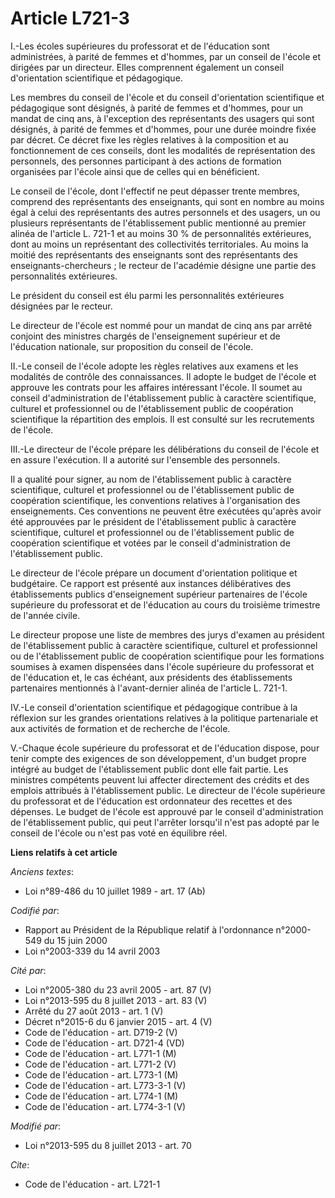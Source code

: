 # Article L721-3

I.-Les écoles supérieures du professorat et de l'éducation sont administrées, à parité de femmes et d'hommes, par un conseil
de l'école et dirigées par un directeur. Elles comprennent également un conseil d'orientation scientifique et pédagogique. 

Les membres du conseil de l'école et du conseil d'orientation scientifique et pédagogique sont désignés, à parité de femmes
et d'hommes, pour un mandat de cinq ans, à l'exception des représentants des usagers qui sont désignés, à parité de femmes et
d'hommes, pour une durée moindre fixée par décret. Ce décret fixe les règles relatives à la composition et au fonctionnement
de ces conseils, dont les modalités de représentation des personnels, des personnes participant à des actions de formation
organisées par l'école ainsi que de celles qui en bénéficient. 

Le conseil de l'école, dont l'effectif ne peut dépasser trente membres, comprend des représentants des enseignants, qui sont
en nombre au moins égal à celui des représentants des autres personnels et des usagers, un ou plusieurs représentants de
l'établissement public mentionné au premier alinéa de l'article L. 721-1 et au moins 30 % de personnalités extérieures, dont
au moins un représentant des collectivités territoriales. Au moins la moitié des représentants des enseignants sont des
représentants des enseignants-chercheurs ; le recteur de l'académie désigne une partie des personnalités extérieures. 

Le président du conseil est élu parmi les personnalités extérieures désignées par le recteur. 

Le directeur de l'école est nommé pour un mandat de cinq ans par arrêté conjoint des ministres chargés de l'enseignement
supérieur et de l'éducation nationale, sur proposition du conseil de l'école. 

II.-Le conseil de l'école adopte les règles relatives aux examens et les modalités de contrôle des connaissances. Il adopte
le budget de l'école et approuve les contrats pour les affaires intéressant l'école. Il soumet au conseil d'administration de
l'établissement public à caractère scientifique, culturel et professionnel ou de l'établissement public de coopération
scientifique la répartition des emplois. Il est consulté sur les recrutements de l'école. 

III.-Le directeur de l'école prépare les délibérations du conseil de l'école et en assure l'exécution. Il a autorité sur
l'ensemble des personnels. 

Il a qualité pour signer, au nom de l'établissement public à caractère scientifique, culturel et professionnel ou de
l'établissement public de coopération scientifique, les conventions relatives à l'organisation des enseignements. Ces
conventions ne peuvent être exécutées qu'après avoir été approuvées par le président de l'établissement public à caractère
scientifique, culturel et professionnel ou de l'établissement public de coopération scientifique et votées par le conseil
d'administration de l'établissement public. 

Le directeur de l'école prépare un document d'orientation politique et budgétaire. Ce rapport est présenté aux instances
délibératives des établissements publics d'enseignement supérieur partenaires de l'école supérieure du professorat et de
l'éducation au cours du troisième trimestre de l'année civile. 

Le directeur propose une liste de membres des jurys d'examen au président de l'établissement public à caractère scientifique,
culturel et professionnel ou de l'établissement public de coopération scientifique pour les formations soumises à examen
dispensées dans l'école supérieure du professorat et de l'éducation et, le cas échéant, aux présidents des établissements
partenaires mentionnés à l'avant-dernier alinéa de l'article L. 721-1. 

IV.-Le conseil d'orientation scientifique et pédagogique contribue à la réflexion sur les grandes orientations relatives à la
politique partenariale et aux activités de formation et de recherche de l'école. 

V.-Chaque école supérieure du professorat et de l'éducation dispose, pour tenir compte des exigences de son développement,
d'un budget propre intégré au budget de l'établissement public dont elle fait partie. Les ministres compétents peuvent lui
affecter directement des crédits et des emplois attribués à l'établissement public. Le directeur de l'école supérieure du
professorat et de l'éducation est ordonnateur des recettes et des dépenses. Le budget de l'école est approuvé par le conseil
d'administration de l'établissement public, qui peut l'arrêter lorsqu'il n'est pas adopté par le conseil de l'école ou n'est
pas voté en équilibre réel.

**Liens relatifs à cet article**

_Anciens textes_:

  - Loi n°89-486 du 10 juillet 1989 - art. 17 (Ab)

_Codifié par_:

  - Rapport au Président de la République relatif à l'ordonnance n°2000-549 du 15 juin 2000
  - Loi n°2003-339 du 14 avril 2003

_Cité par_:

  - Loi n°2005-380 du 23 avril 2005 - art. 87 (V)
  - Loi n°2013-595 du 8 juillet 2013 - art. 83 (V)
  - Arrêté du 27 août 2013 - art. 1 (V)
  - Décret n°2015-6 du 6 janvier 2015 - art. 4 (V)
  - Code de l'éducation - art. D719-2 (V)
  - Code de l'éducation - art. D721-4 (VD)
  - Code de l'éducation - art. L771-1 (M)
  - Code de l'éducation - art. L771-2 (V)
  - Code de l'éducation - art. L773-1 (M)
  - Code de l'éducation - art. L773-3-1 (V)
  - Code de l'éducation - art. L774-1 (M)
  - Code de l'éducation - art. L774-3-1 (V)

_Modifié par_:

  - Loi n°2013-595 du 8 juillet 2013 - art. 70

_Cite_:

  - Code de l'éducation - art. L721-1
